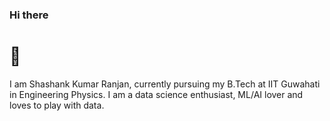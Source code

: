 ### Hi there
# 👋


I am Shashank Kumar Ranjan, currently pursuing my B.Tech at IIT Guwahati in Engineering Physics. I am a data science enthusiast, ML/AI lover and loves to play with data.



